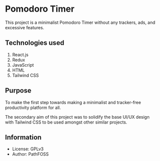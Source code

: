 # Pomodoro Timer

This project is a minimalist Pomodoro Timer without any trackers, ads, and excessive features.

## Technologies used

1. React.js
2. Redux
3. JavaScript
4. HTML
5. Tailwind CSS

## Purpose

To make the first step towards making a minimalist and tracker-free productivity platform for all.

The secondary aim of this project was to solidify the base UI/UX design with Tailwind CSS to be used amongst other similar projects.

## Information

- License: GPLv3
- Author: PathFOSS
